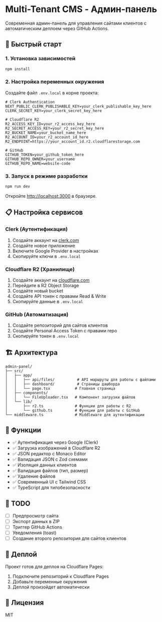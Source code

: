 # Multi-Tenant CMS - Админ-панель

Современная админ-панель для управления сайтами клиентов с автоматическим деплоем через GitHub Actions.

## 🚀 Быстрый старт

### 1. Установка зависимостей

```bash
npm install
```

### 2. Настройка переменных окружения

Создайте файл `.env.local` в корне проекта:

```env
# Clerk Authentication
NEXT_PUBLIC_CLERK_PUBLISHABLE_KEY=your_clerk_publishable_key_here
CLERK_SECRET_KEY=your_clerk_secret_key_here

# Cloudflare R2
R2_ACCESS_KEY_ID=your_r2_access_key_here
R2_SECRET_ACCESS_KEY=your_r2_secret_key_here
R2_BUCKET_NAME=your_bucket_name_here
R2_ACCOUNT_ID=your_r2_account_id_here
R2_ENDPOINT=https://your_account_id.r2.cloudflarestorage.com

# GitHub
GITHUB_TOKEN=your_github_token_here
GITHUB_REPO_OWNER=your_username
GITHUB_REPO_NAME=website-code
```

### 3. Запуск в режиме разработки

```bash
npm run dev
```

Откройте [http://localhost:3000](http://localhost:3000) в браузере.

## 📋 Настройка сервисов

### Clerk (Аутентификация)

1. Создайте аккаунт на [clerk.com](https://clerk.com)
2. Создайте новое приложение
3. Включите Google Provider в настройках
4. Скопируйте ключи в `.env.local`

### Cloudflare R2 (Хранилище)

1. Создайте аккаунт на [cloudflare.com](https://cloudflare.com)
2. Перейдите в R2 Object Storage
3. Создайте новый bucket
4. Создайте API токен с правами Read & Write
5. Скопируйте данные в `.env.local`

### GitHub (Автоматизация)

1. Создайте репозиторий для сайтов клиентов
2. Создайте Personal Access Token с правами repo
3. Скопируйте токен в `.env.local`

## 🏗️ Архитектура

```
admin-panel/
├── src/
│   ├── app/
│   │   ├── api/files/          # API маршруты для работы с файлами
│   │   ├── dashboard/          # Страницы дашборда
│   │   └── page.tsx           # Главная страница
│   ├── components/
│   │   └── FileUploader.tsx   # Компонент загрузки файлов
│   └── lib/
│       ├── r2.ts              # Функции для работы с R2
│       └── github.ts          # Функции для работы с GitHub
└── middleware.ts              # Middleware для аутентификации
```

## 🔧 Функции

- ✅ Аутентификация через Google (Clerk)
- ✅ Загрузка изображений в Cloudflare R2
- ✅ JSON редактор с Monaco Editor
- ✅ Валидация JSON с Zod схемами
- ✅ Изоляция данных клиентов
- ✅ Валидация файлов (тип, размер)
- ✅ Удаление файлов
- ✅ Современный UI с Tailwind CSS
- ✅ TypeScript для типобезопасности

## 📝 TODO

- [ ] Предпросмотр сайта
- [ ] Экспорт данных в ZIP
- [ ] Триггер GitHub Actions
- [ ] Уведомления (toast)
- [ ] Создание второго репозитория для сайтов клиентов

## 🚀 Деплой

Проект готов для деплоя на Cloudflare Pages:

1. Подключите репозиторий к Cloudflare Pages
2. Добавьте переменные окружения
3. Деплой произойдет автоматически

## 📄 Лицензия

MIT